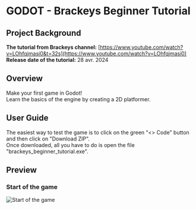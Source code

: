 # GODOT - Brackeys Beginner Tutorial

## Project Background
**The tutorial from Brackeys channel:** [https://www.youtube.com/watch?v=LOhfqjmasi0&t=32s](https://www.youtube.com/watch?v=LOhfqjmasi0) <br>
**Release date of the tutorial:** 28 avr. 2024

## Overview
Make your first game in Godot! <br>
Learn the basics of the engine by creating a 2D platformer.

## User Guide
The easiest way to test the game is to click on the green "<> Code" button and then click on "Download ZIP". <br>
Once downloaded, all you have to do is open the file "brackeys_beginner_tutorial.exe". 

## Preview
### Start of the game
<img alt="Start of the game" src="https://fabien-marcuccini.notion.site/image/https%3A%2F%2Fprod-files-secure.s3.us-west-2.amazonaws.com%2Fb09fcc6c-df16-46f2-8a4f-d37dba6294b1%2F6c059292-118c-4a95-a594-62b40ac6bdbb%2FUntitled.png?table=block&id=15c0a73f-075a-48b9-a9ca-5e5821fb5986&spaceId=b09fcc6c-df16-46f2-8a4f-d37dba6294b1&width=2000&userId=&cache=v2" />

